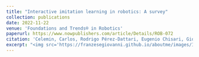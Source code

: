 ```yaml
---
title: "Interactive imitation learning in robotics: A survey"
collection: publications
date: 2022-11-22
venue: 'Foundations and Trends® in Robotics'
paperurl: https://www.nowpublishers.com/article/Details/ROB-072
citation: 'Celemin, Carlos, Rodrigo Pérez-Dattari, Eugenio Chisari, Giovanni Franzese, Leandro de Souza Rosa, Ravi Prakash, Zlatan Ajanović, Marta Ferraz, Abhinav Valada, and Jens Kober. "Interactive imitation learning in robotics: A survey." Foundations and Trends® in Robotics 10, no. 1-2 (2022): 1-197.'
excerpt: "<img src='https://franzesegiovanni.github.io/aboutme/images/IIL.jpg' width='300'>"
---
```

